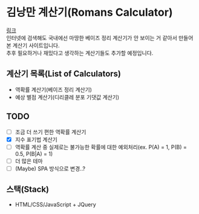 # 김낭만 계산기(Romans Calculator)

[링크](https://su5468.github.io/romans-calculator/)  
인터넷에 검색해도 국내에선 마땅한 베이즈 정리 계산기가 안 보이는 거 같아서 만들어본 계산기 사이트입니다.  
추후 필요하거나 재밌다고 생각하는 계산기들도 추가할 예정입니다.

## 계산기 목록(List of Calculators)

-   역확률 계산기(베이즈 정리 계산기)
-   예상 별점 계산기(디리클레 분포 기댓값 계산기)

## TODO

-   [ ] 조금 더 쓰기 편한 역확률 계산기
-   [x] 지수 표기법 계산기
-   [ ] 역확률 계산 중 실제로는 불가능한 확률에 대한 예외처리(ex. P(A) = 1, P(B) = 0.5, P(B|A) = 1)
-   [ ] 더 많은 테마
-   [ ] (Maybe) SPA 방식으로 변경..?

## 스택(Stack)

-   HTML/CSS/JavaScript + JQuery
